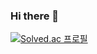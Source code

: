 ### Hi there 👋
[![Solved.ac 프로필](http://mazassumnida.wtf/api/v2/generate_badge?boj=songjju)](https://solved.ac/songjju)
<!--
**songjju/songjju** is a ✨ _special_ ✨ repository because its `README.md` (this file) appears on your GitHub profile.

Here are some ideas to get you started:

- 🔭 I’m currently working on ...
- 🌱 I’m currently learning ...
- 👯 I’m looking to collaborate on ...
- 🤔 I’m looking for help with ...
- 💬 Ask me about ...
- 📫 How to reach me: ...
- 😄 Pronouns: ...
- ⚡ Fun fact: ...
-->
